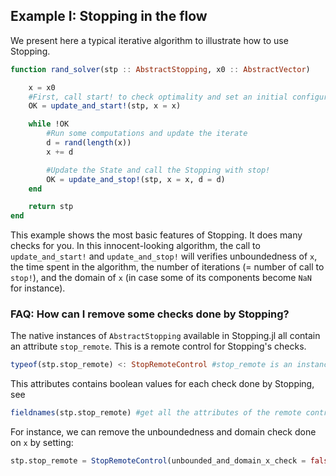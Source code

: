 ## Example I: Stopping in the flow

We present here a typical iterative algorithm to illustrate how to use Stopping.

```julia
function rand_solver(stp :: AbstractStopping, x0 :: AbstractVector)

    x = x0
    #First, call start! to check optimality and set an initial configuration
    OK = update_and_start!(stp, x = x)

    while !OK
        #Run some computations and update the iterate
        d = rand(length(x))
        x += d

        #Update the State and call the Stopping with stop!
        OK = update_and_stop!(stp, x = x, d = d)
    end

    return stp
end
```
This example shows the most basic features of Stopping. It does many checks for you. In this innocent-looking algorithm, the call to `update_and_start!` and `update_and_stop!` will verifies unboundedness of `x`, the time spent in the algorithm, the number of iterations (= number of call to `stop!`), and the domain of `x` (in case some of its components become `NaN` for instance).

### FAQ: How can I remove some checks done by Stopping?
The native instances of `AbstractStopping` available in Stopping.jl all contain an attribute `stop_remote`.
This is a remote control for Stopping's checks.
```julia
typeof(stp.stop_remote) <: StopRemoteControl #stop_remote is an instance of StopRemoteControl
```
This attributes contains boolean values for each check done by Stopping, see
```julia
fieldnames(stp.stop_remote) #get all the attributes of the remote control
```
For instance, we can remove the unboundedness and domain check done on `x` by setting:
```julia
stp.stop_remote = StopRemoteControl(unbounded_and_domain_x_check = false)
```

